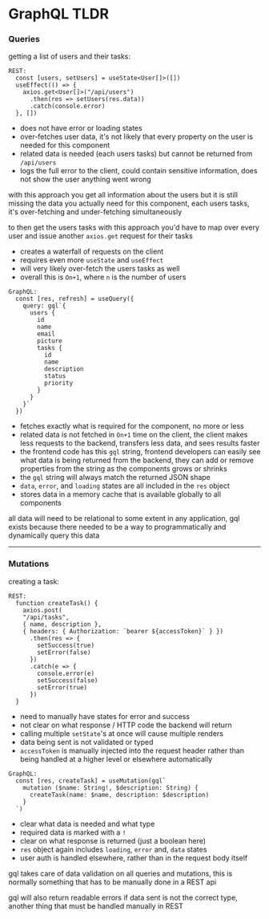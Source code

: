 # GraphQL TLDR

### Queries

getting a list of users and their tasks:

```
REST:
  const [users, setUsers] = useState<User[]>([])
  useEffect(() => {
    axios.get<User[]>("/api/users")
      .then(res => setUsers(res.data))
      .catch(console.error)
  }, [])
```

- does not have error or loading states
- over-fetches user data, it's not likely that every property on the user is needed for this component
- related data is needed (each users tasks) but cannot be returned from `/api/users`
- logs the full error to the client, could contain sensitive information, does not show the user anything went wrong

with this approach you get all information about the users but it is still missing the data you actually need for this component, each users tasks, it's over-fetching and under-fetching simultaneously

to then get the users tasks with this approach you'd have to map over every user and issue another `axios.get` request for their tasks

- creates a waterfall of requests on the client
- requires even more `useState` and `useEffect`
- will very likely over-fetch the users tasks as well
- overall this is `On+1`, where `n` is the number of users

```
GraphQL:
  const [res, refresh] = useQuery({
    query: gql`{
      users {
        id
        name
        email
        picture
        tasks {
          id
          name
          description
          status
          priority
        }
      }
    }`
  })
```

- fetches exactly what is required for the component, no more or less
- related data is not fetched in `On+1` time on the client, the client makes less requests to the backend, transfers less data, and sees results faster
- the frontend code has this `gql` string, frontend developers can easily see what data is being returned from the backend, they can add or remove properties from the string as the components grows or shrinks
- the `gql` string will always match the returned JSON shape
- `data`, `error`, and `loading` states are all included in the `res` object
- stores data in a memory cache that is available globally to all components

all data will need to be relational to some extent in any application, gql exists because there needed to be a way to programmatically and dynamically query this data

---

### Mutations

creating a task:

```
REST:
  function createTask() {
    axios.post(
    "/api/tasks",
    { name, description },
    { headers: { Authorization: `bearer ${accessToken}` } })
      .then(res => {
        setSuccess(true)
        setError(false)
      })
      .catch(e => {
        console.error(e)
        setSuccess(false)
        setError(true)
      })
  }
```

- need to manually have states for error and success
- not clear on what response / HTTP code the backend will return
- calling multiple `setState`'s at once will cause multiple renders
- data being sent is not validated or typed
- `accessToken` is manually injected into the request header rather than being handled at a higher level or elsewhere automatically

```
GraphQL:
  const [res, createTask] = useMutation(gql`
    mutation ($name: String!, $description: String) {
      createTask(name: $name, description: $description)
    }
  `)
```

- clear what data is needed and what type
- required data is marked with a `!`
- clear on what response is returned (just a boolean here)
- `res` object again includes `loading`, `error` and, `data` states
- user auth is handled elsewhere, rather than in the request body itself

gql takes care of data validation on all queries and mutations, this is normally something that has to be manually done in a REST api

gql will also return readable errors if data sent is not the correct type, another thing that must be handled manually in REST
